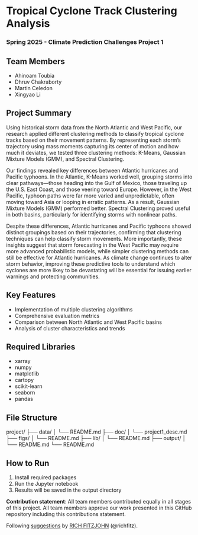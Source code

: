 # Tropical Cyclone Track Clustering Analysis
### Spring 2025 - Climate Prediction Challenges Project 1

## Team Members
+ Ahinoam Toubia
+ Dhruv Chakraborty
+ Martin Celedon
+ Xingyao Li

## Project Summary
Using historical storm data from the North Atlantic and West Pacific, our research applied different clustering methods to classify tropical cyclone tracks based on their movement patterns. By representing each storm’s trajectory using mass moments capturing its center of motion and how much it deviates, we tested three clustering methods: K-Means, Gaussian Mixture Models (GMM), and Spectral Clustering.

Our findings revealed key differences between Atlantic hurricanes and Pacific typhoons. In the Atlantic, K-Means worked well, grouping storms into clear pathways—those heading into the Gulf of Mexico, those traveling up the U.S. East Coast, and those veering toward Europe. However, in the West Pacific, typhoon paths were far more varied and unpredictable, often moving toward Asia or looping in erratic patterns. As a result, Gaussian Mixture Models (GMM) performed better. Spectral Clustering proved useful in both basins, particularly for identifying storms with nonlinear paths.

Despite these differences, Atlantic hurricanes and Pacific typhoons showed distinct groupings based on their trajectories, confirming that clustering techniques can help classify storm movements. More importantly, these insights suggest that storm forecasting in the West Pacific may require more advanced probabilistic models, while simpler clustering methods can still be effective for Atlantic hurricanes. As climate change continues to alter storm behavior, improving these predictive tools to understand which cyclones are more likey to be devastating will be essential for issuing earlier warnings and protecting communities.

## Key Features
- Implementation of multiple clustering algorithms
- Comprehensive evaluation metrics
- Comparison between North Atlantic and West Pacific basins
- Analysis of cluster characteristics and trends

## Required Libraries
- xarray
- numpy
- matplotlib
- cartopy
- scikit-learn
- seaborn
- pandas

## File Structure
project/
├── data/
│   └── README.md
├── doc/
│   └── project1_desc.md
├── figs/
│   └── README.md
├── lib/
│   └── README.md
├── output/
│   └── README.md
└── README.md

## How to Run
1. Install required packages
2. Run the Jupyter notebook
3. Results will be saved in the output directory

**Contribution statement**: All team members contributed equally in all stages of this project. All team members approve our work presented in this GitHub repository including this contributions statement.

Following [suggestions](http://nicercode.github.io/blog/2013-04-05-projects/) by [RICH FITZJOHN](http://nicercode.github.io/about/#Team) (@richfitz).